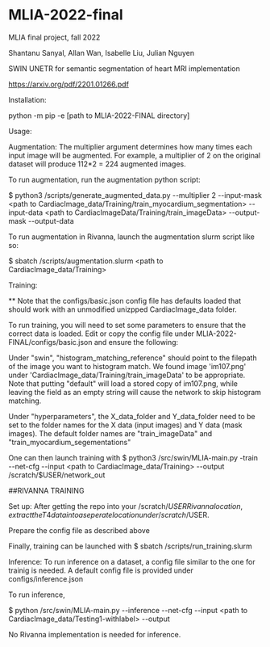 # MLIA-2022-final
MLIA final project, fall 2022

Shantanu Sanyal, Allan Wan, Isabelle Liu, Julian Nguyen

SWIN UNETR for semantic segmentation of heart MRI implementation

https://arxiv.org/pdf/2201.01266.pdf

Installation:

python -m pip -e [path to MLIA-2022-FINAL directory]

Usage:

Augmentation:
The multiplier argument determines how many times each input image will be augmented.  For example, a multiplier of 2 on the original dataset will produce 112*2 = 224 augmented images.

To run augmentation, run the augmentation python script:

$ python3 <path to MLIA-2022-FINAL>/scripts/generate_augmented_data.py --multiplier 2 --input-mask <path to CardiacImage_data/Training/train_myocardium_segmentation> --input-data <path to CardiacImageData/Training/train_imageData> --output-mask <desired output folder for augmented segmentations> --output-data <desired output folder for augmented input images>

To run augmentation in Rivanna, launch the augmentation slurm script like so:

$ sbatch <path to MLIA-2022-FINAL>/scripts/augmentation.slurm <path to MLIA-2022-Final> <path to CardiacImage_data/Training> <multiplier>


Training:

** Note that the configs/basic.json config file has defaults loaded that should work with an unmodified unizpped CardiacImage_data folder.

To run training, you will need to set some parameters to ensure that the correct data is loaded.  Edit or copy the config file under MLIA-2022-FINAL/configs/basic.json and ensure the following:

Under "swin", "histogram_matching_reference" should point to the filepath of the image you want to histogram match.  We found image 'im107.png' under 'CardiacImage_data/Training/train_imageData' to be appropriate.  Note that putting "default" will load a stored copy of im107.png, while leaving the field as an empty string will cause the network to skip histogram matching.

Under "hyperparameters", the X_data_folder and Y_data_folder need to be set to the folder names for the X data (input images) and Y data (mask images).  The default folder names are "train_imageData" and "train_myocardium_segementations"

One can then launch training with 
$ python3 <path to MLIA-2022-FINAL>/src/swin/MLIA-main.py -train --net-cfg <path to json config file> --input <path to CardiacImage_data/Training> --output /scratch/$USER/network_out

##RIVANNA TRAINING

Set up:
After getting the repo into your /scratch/$USER Rivanna location, extract the T4 data into a seperate location under /scratch/$USER.

Prepare the config file as described above

Finally, training can be launched with 
$ sbatch <path to MLIA-2022-FINAL>/scripts/run_training.slurm <path to MLIA-2022-FINAL> <path to config file> <path to output directory>



Inference:
To run inference on a dataset, a config file similar to the one for trainig is needed.  A default config file is provided under configs/inference.json

To run inference,

$ python <path to MLIA-2022-FINAL>/src/swin/MLIA-main.py --inference --net-cfg <path to json config> --input <path to CardiacImage_data/Testing1-withlabel> --output <path to output directory>
  
No Rivanna implementation is needed for inference.
